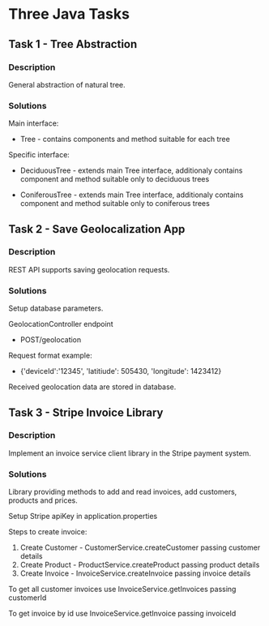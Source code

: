 # Three Java Tasks

## Task 1 - Tree Abstraction
### Description
General abstraction of natural tree.

### Solutions
Main interface:
* Tree - contains components and method suitable for each tree

Specific interface:
* DeciduousTree  - extends main Tree interface, additionaly contains component and method suitable only to deciduous trees

* ConiferousTree  - extends main Tree interface, additionaly contains component and method suitable only to coniferous trees


## Task 2 - Save Geolocalization App

### Description
REST API supports saving geolocation requests.

### Solutions

Setup database parameters.

GeolocationController endpoint
* POST/geolocation

Request format example:
* {'deviceId':'12345', 'latitiude': 505430, 'longitude': 1423412}

Received geolocation data are stored in database.

## Task 3 - Stripe Invoice Library
### Description
Implement an invoice service client library in the Stripe payment system.

### Solutions

Library providing methods to add and read invoices, add customers, products and prices.

Setup Stripe apiKey in application.properties

Steps to create invoice:
1. Create Customer - CustomerService.createCustomer passing customer details
2. Create Product - ProductService.createProduct passing product details
3. Create Invoice - InvoiceService.createInvoice passing invoice details

To get all customer invoices use InvoiceService.getInvoices passing customerId

To get invoice by id use InvoiceService.getInvoice passing invoiceId

